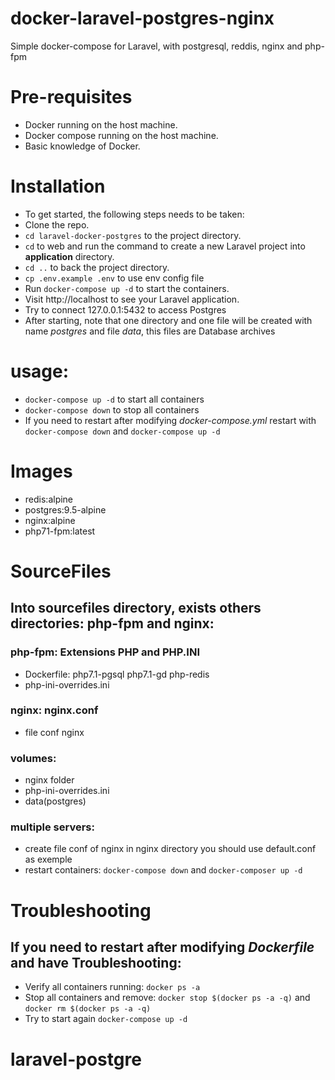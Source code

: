 # docker-laravel-postgres-nginx
Simple docker-compose for Laravel, with postgresql, reddis, nginx and php-fpm
# Pre-requisites
* Docker running on the host machine.
* Docker compose running on the host machine.
* Basic knowledge of Docker.
 

# Installation
+ To get started, the following steps needs to be taken:
+ Clone the repo.
+ `cd laravel-docker-postgres` to the project directory.
+ `cd` to web and run the command to create a new Laravel project into **application** directory.
+ `cd ..` to back the project directory.
+ `cp .env.example .env` to use env config file
+ Run `docker-compose up -d` to start the containers.
+ Visit http://localhost to see your Laravel application.
+ Try to connect 127.0.0.1:5432 to access Postgres
+ After starting, note that one directory and one file will be created with name *postgres* and file *data*, this files are Database archives

# usage:
+ `docker-compose up -d` to start all containers
+ `docker-compose down` to stop all containers
+ If you need to restart after modifying *docker-compose.yml* restart with `docker-compose down` and `docker-compose up -d`

# Images
+ redis:alpine
+ postgres:9.5-alpine
+ nginx:alpine
+ php71-fpm:latest

# SourceFiles

## Into **sourcefiles** directory, exists others directories: **php-fpm** and **nginx**:


### php-fpm: Extensions PHP and PHP.INI
+ Dockerfile: php7.1-pgsql php7.1-gd php-redis
+ php-ini-overrides.ini

### nginx: nginx.conf
+ file conf nginx

### volumes:
- nginx folder
- php-ini-overrides.ini
- data(postgres)

### multiple servers:
- create file conf of nginx in nginx directory you should use default.conf as exemple 
- restart containers: `docker-compose down` and `docker-composer up -d`


# Troubleshooting

## If you need to restart after modifying *Dockerfile* and have Troubleshooting:
+ Verify all containers running: `docker ps -a`
+ Stop all containers and remove: `docker stop $(docker ps -a -q)` and `docker rm $(docker ps -a -q)`
+ Try to start again `docker-compose up -d`


# laravel-postgre
